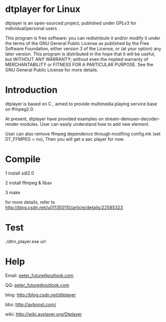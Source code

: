 dtplayer for Linux
========

dtplayer is an open-sourced project, published under GPLv3 for individual/personal users .

This program is free software: you can redistribute it and/or modify it under the terms of the GNU General Public License as published by the Free Software Foundation, either version 3 of the License, or (at your option) any later version. This program is distributed in the hope that it will be useful, but WITHOUT ANY WARRANTY; without even the implied warranty of MERCHANTABILITY or FITNESS FOR A PARTICULAR PURPOSE. See the GNU General Public License for more details.

Introduction
========

dtplayer is based on C , aimed to provide multimedia playing service base on ffmpeg2.0.

At present, dtplayer have provided examples on stream-demuxer-decoder-render modules. User can easily understand how to add new element.

User can also remove ffmpeg dependence through modifing config.mk (set DT_FFMPEG = no), Then you will get a aac player for now.

Compile
========

1 install sdl2.0

2 install ffmpeg & libav

3 make

for more details, refer to http://blog.csdn.net/u011350110/article/details/22585323

Test
========

./dtm_player.exe url

Help
=========

Email: peter_future@outlook.com 

QQ: peter_future@outlook.com

blog: http://blog.csdn.net/dtplayer

bbs: http://avboost.com/

wiki: http://wiki.avplayer.org/Dtplayer

